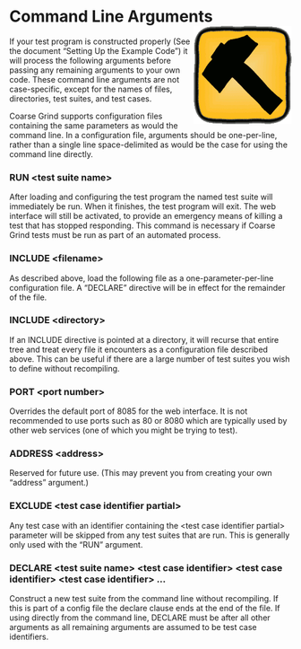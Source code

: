 # Command Line Arguments<img align="right" src="Icons/CONSTRUCTION.gif"/>

If your test program is constructed properly (See the document “Setting Up the Example Code”) it will process the following arguments before passing any remaining arguments to your own code. These command line arguments are not case-specific, except for the names of files, directories, test suites, and test cases.

Coarse Grind supports configuration files containing the same parameters as would the command line. In a configuration file, arguments should be one-per-line, rather than a single line space-delimited as would be the case for using the command line directly.

### RUN \<test suite name>

After loading and configuring the test program the named test suite will immediately be run. When it finishes, the test program will exit. The web interface will still be activated, to provide an emergency means of killing a test that has stopped responding. This command is necessary if Coarse Grind tests must be run as part of an automated process.

### INCLUDE \<filename>

As described above, load the following file as a one-parameter-per-line configuration file. A “DECLARE” directive will be in effect for the remainder of the file.

### INCLUDE \<directory>

If an INCLUDE directive is pointed at a directory, it will recurse that entire tree and treat every file it encounters as a configuration file described above. This can be useful if there are a large number of test suites you wish to define without recompiling.

### PORT \<port number>

Overrides the default port of 8085 for the web interface. It is not recommended to use ports such as 80 or 8080 which are typically used by other web services (one of which you might be trying to test).
 
### ADDRESS \<address>

Reserved for future use. (This may prevent you from creating your own “address” argument.)

### EXCLUDE \<test case identifier partial>

Any test case with an identifier containing the \<test case identifier partial> parameter will be skipped from any test suites that are run. This is generally only used with the “RUN” argument.

### DECLARE \<test suite name> \<test case identifier> \<test case identifier> \<test case identifier> ...

Construct a new test suite from the command line without recompiling. If this is part of a config file the declare clause ends at the end of the file. If using directly from the command line, DECLARE must be after all other arguments as all remaining arguments are assumed to be test case identifiers.
